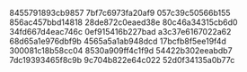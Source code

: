 8455791893cb9857
7bf7c6973fa20af9
057c39c50566b155
856ac457bbd14818
28de872c0eaed38e
80c46a34315cb6d0
34fd667d4eac746c
0ef915416b227bad
a3c37e6167022a62
68d65a1e976dbf9b
4565a5a1ab948dcd
17bcfb8f5ee19f4d
300081c18b58cc04
8530a909ff4c1f9d
54422b302eeabdb7
7dc19393465f8c9b
9c704b822e64c022
52d0f34135a0b77c
